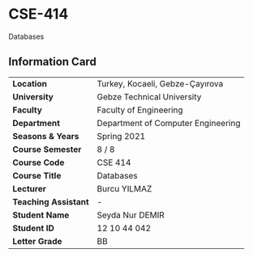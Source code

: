 # CSE-414
Databases

## Information Card
| | |
| --- | --- |
| **Location** | Turkey, Kocaeli, Gebze-Çayırova |
| **University** | Gebze Technical University |
| **Faculty** | Faculty of Engineering |
| **Department** | Department of Computer Engineering |
| **Seasons & Years** | Spring 2021 |
| **Course Semester** | 8 / 8 |
| **Course Code** | CSE 414 |
| **Course Title** | Databases |
| **Lecturer** | Burcu YILMAZ |
| **Teaching Assistant** | - |
| **Student Name** | Seyda Nur DEMIR |
| **Student ID** | 12 10 44 042 |
| **Letter Grade** | BB |
